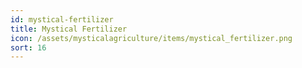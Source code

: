 ```yaml
---
id: mystical-fertilizer
title: Mystical Fertilizer
icon: /assets/mysticalagriculture/items/mystical_fertilizer.png
sort: 16
---
```


